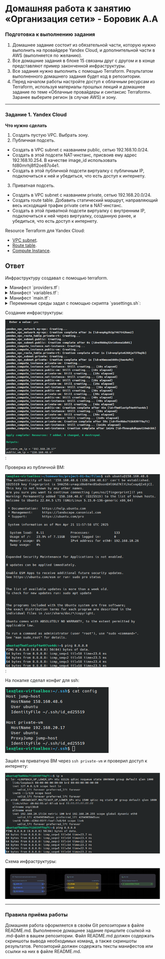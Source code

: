 # Домашняя работа к занятию «Организация сети» - Боровик А.А

### Подготовка к выполнению задания

1. Домашнее задание состоит из обязательной части, которую нужно выполнить на провайдере Yandex Cloud, и дополнительной части в AWS (выполняется по желанию).
2. Все домашние задания в блоке 15 связаны друг с другом и в конце представляют пример законченной инфраструктуры.
3. Все задания нужно выполнить с помощью Terraform. Результатом выполненного домашнего задания будет код в репозитории.
4. Перед началом работы настройте доступ к облачным ресурсам из Terraform, используя материалы прошлых лекций и домашнее задание по теме «Облачные провайдеры и синтаксис Terraform». Заранее выберите регион (в случае AWS) и зону.

---

### Задание 1. Yandex Cloud

**Что нужно сделать**

1. Создать пустую VPC. Выбрать зону.
2. Публичная подсеть.

- Создать в VPC subnet с названием public, сетью 192.168.10.0/24.
- Создать в этой подсети NAT-инстанс, присвоив ему адрес 192.168.10.254. В качестве image_id использовать fd80mrhj8fl2oe87o4e1.
- Создать в этой публичной подсети виртуалку с публичным IP, подключиться к ней и убедиться, что есть доступ к интернету.

3. Приватная подсеть.

- Создать в VPC subnet с названием private, сетью 192.168.20.0/24.
- Создать route table. Добавить статический маршрут, направляющий весь исходящий трафик private сети в NAT-инстанс.
- Создать в этой приватной подсети виртуалку с внутренним IP, подключиться к ней через виртуалку, созданную ранее, и убедиться, что есть доступ к интернету.

Resource Terraform для Yandex Cloud:

- [VPC subnet](https://registry.terraform.io/providers/yandex-cloud/yandex/latest/docs/resources/vpc_subnet).
- [Route table](https://registry.terraform.io/providers/yandex-cloud/yandex/latest/docs/resources/vpc_route_table).
- [Compute Instance](https://registry.terraform.io/providers/yandex-cloud/yandex/latest/docs/resources/compute_instance).

## Ответ

Инфраструктуру создавал с помощью terraform.

<details>
<summary>Манифест `providers.tf`:</summary>

[`providers.tf`](https://github.com/Lex-Chaos/project-01-hw/blob/main/files/providers.tf)

```tf
terraform {
  required_providers {
    yandex = {
      source = "yandex-cloud/yandex"
    }
  }
  required_version = "~>1.9"
}

provider "yandex" {
  cloud_id  = var.cloud_id
  folder_id = var.folder_id
  token     = var.token
  zone      = "ru-central1-a"
}
```
</details>

<details>
<summary>Манифест `variables.tf`:</summary>

[`variables.tf`](https://github.com/Lex-Chaos/project-01-hw/blob/main/files/variables.tf)

```
variable "ssh_key_path" {
  description = "Path to SSH public key"
  type        = string
  default     = "~/.ssh/id_ed25519.pub"
}

variable "cloud_id" {
  description = "Yandex Cloud ID"
  type        = string
}

variable "folder_id" {
  description = "Yandex Folder ID"
  type        = string
}

variable "token" {
  description = "Yandex OAuth token"
  type        = string
  sensitive   = true
}
```
</details>

<details>
<summary>Манифест `main.tf`:</summary>

[`main.tf`](https://github.com/Lex-Chaos/project-01-hw/blob/main/files/main.tf)

```
# 1. Создание VPC
resource "yandex_vpc_network" "my-vpc" {
  name = "my-vpc"
}

# 2-1. Публичная подсеть
resource "yandex_vpc_subnet" "public" {
  name           = "public"
  zone           = "ru-central1-a"
  network_id     = yandex_vpc_network.my-vpc.id
  v4_cidr_blocks = ["192.168.10.0/24"]
}

# 2-2. NAT-инстанс
resource "yandex_compute_instance" "nat-instance" {
  name        = "nat-instance"
  platform_id = "standard-v3"
  zone        = "ru-central1-a"

  resources {
    cores  = 2
    memory = 2
  }

  boot_disk {
    initialize_params {
      image_id = "fd80mrhj8fl2oe87o4e1"
    }
  }

  network_interface {
    subnet_id  = yandex_vpc_subnet.public.id
    ip_address = "192.168.10.254"
    nat        = true
  }
}

# 2-3. Публичная ВМ

data "yandex_compute_image" "ubuntu" {
  family = "ubuntu-2204-lts"
}

resource "yandex_compute_instance" "public-vm" {
  name        = "public-vm"
  platform_id = "standard-v3"
  zone        = "ru-central1-a"

  resources {
    cores  = 2
    memory = 2
  }

  boot_disk {
    initialize_params {
      image_id = data.yandex_compute_image.ubuntu.id
    }
  }

  network_interface {
    subnet_id = yandex_vpc_subnet.public.id
    nat       = true
  }

  metadata = {
    ssh-keys = "ubuntu:${file(var.ssh_key_path)}"
  }
}

# 3-1. Приватная подсеть
resource "yandex_vpc_subnet" "private" {
  name           = "private"
  zone           = "ru-central1-a"
  network_id     = yandex_vpc_network.my-vpc.id
  v4_cidr_blocks = ["192.168.20.0/24"]
  route_table_id = yandex_vpc_route_table.private-rt.id
}

# 3-2. Таблица маршрутизации
resource "yandex_vpc_route_table" "private-rt" {
  network_id = yandex_vpc_network.my-vpc.id

  static_route {
    destination_prefix = "0.0.0.0/0"
    next_hop_address   = "192.168.10.254"
  }
}

# 3-3. Приватная ВМ
resource "yandex_compute_instance" "private-vm" {
  name        = "private-vm"
  platform_id = "standard-v3"
  zone        = "ru-central1-a"

  resources {
    cores  = 2
    memory = 2
  }

  boot_disk {
    initialize_params {
      image_id = data.yandex_compute_image.ubuntu.id
    }
  }

  network_interface {
    subnet_id = yandex_vpc_subnet.private.id
  }

  metadata = {
    ssh-keys = "ubuntu:${file(var.ssh_key_path)}"
  }
}

output "public_vm_ip" {
  value = yandex_compute_instance.public-vm.network_interface.0.nat_ip_address
}

output "private_vm_ip" {
  value = yandex_compute_instance.private-vm.network_interface.0.ip_address
}
```
</details>

<details>
<summary> Переменные среды задал с помощью скрипта `yasettings.sh`:</summary>

[`yasettings.sh`](https://github.com/Lex-Chaos/project-01-hw/blob/main/files/yasettings.sh)

```bash
#!/bin/bash

# Устанавливаем переменные для Yandex Cloud и Terraform
export TF_VAR_token=$(yc iam create-token)
export TF_VAR_cloud_id=$(yc config get cloud-id)
export TF_VAR_folder_id=$(yc config get folder-id)

# Проверяем, что переменные установлены
echo "Variables set:"
echo "TF_VAR_token:    $TF_VAR_token"
echo "TF_VAR_cloud_id: $TF_VAR_cloud_id"
echo "TF_VAR_folder_id: $TF_VAR_folder_id"
```
</details>

Создание инфраструктуры:

![terraform apply](https://github.com/Lex-Chaos/project-01-hw/blob/main/img/Task1-1.png):

Проверка из публичной ВМ:

![ping public](https://github.com/Lex-Chaos/project-01-hw/blob/main/img/Task1-2.png):

На локалке сделал конфиг для ssh:

![config](https://github.com/Lex-Chaos/project-01-hw/blob/main/img/Task1-3.png)

Зашёл на приватную ВМ через `ssh private-vm` и проверил доступ к интернету:

![ping private](https://github.com/Lex-Chaos/project-01-hw/blob/main/img/Task1-4.png)

Схема инфраструктуры:

![schema](https://github.com/Lex-Chaos/project-01-hw/blob/main/img/Task1-5.png)

---

### Правила приёма работы

Домашняя работа оформляется в своём Git репозитории в файле README.md. Выполненное домашнее задание пришлите ссылкой на .md-файл в вашем репозитории. Файл README.md должен содержать скриншоты вывода необходимых команд, а также скриншоты результатов. Репозиторий должен содержать тексты манифестов или ссылки на них в файле README.md.
